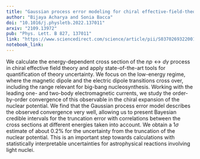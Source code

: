 ```yaml
---
title: "Gaussian process error modeling for chiral effective-field-theory calculations of $np \\leftrightarrow d \\gamma$ at low energies"
author: "Bijaya Acharya and Sonia Bacca"
doi: "10.1016/j.physletb.2022.137011"
arxiv: "2109.13972"
pub: "Phys. Lett. B 827, 137011"
link: "https://www.sciencedirect.com/science/article/pii/S0370269322001459?via%3Dihub"
notebook_link:
---
```


We calculate the energy-dependent cross section of the $np \leftrightarrow d\gamma$ process in chiral effective field theory and apply state-of-the-art tools for quantification of theory uncertainty. We focus on the low-energy regime, where the magnetic dipole and the electric dipole transitions cross over, including the range relevant for big-bang nucleosynthesis. Working with the leading one- and two-body electromagnetic currents, we study the order-by-order convergence of this observable in the chiral expansion of the nuclear potential. We find that the Gaussian process error model describes the observed convergence very well, allowing us to present Bayesian credible intervals for the truncation error with correlations between the cross sections at different energies taken into account. We obtain a 1$\sigma$ estimate of about 0.2\% for the uncertainty from the truncation of the nuclear potential. This is an important step towards calculations with statistically interpretable uncertainties for astrophysical reactions involving light nuclei.
